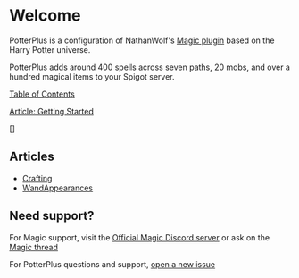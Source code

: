 # Welcome

PotterPlus is a configuration of NathanWolf's [Magic plugin](https://github.com/elBukkit/MagicPlugin) based on the Harry Potter universe.

PotterPlus adds around 400 spells across seven paths, 20 mobs, and over a hundred magical items to your Spigot server.

[Table of Contents](./TableOfContents)

[Article: Getting Started](./GettingStarted)

[]

## Articles

* [Crafting](./Crafting)
* [WandAppearances](./WandAppearances)

## Need support?

For Magic support, visit the [Official Magic Discord server](https://discord.gg/mTqvSqp) or ask on the [Magic thread](https://www.spigotmc.org/threads/magic.28645/)

For PotterPlus questions and support, [open a new issue](https://github.com/tsgrissom/PotterPlus/issues)
